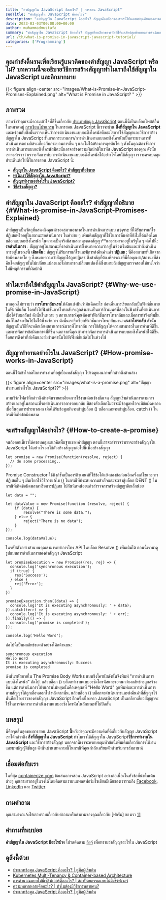 ```yaml
---
title: "คำสัญญาใน JavaScript คืออะไร? | การสอน JavaScript" 
seoTitle: "คำสัญญาใน JavaScript คืออะไร?" 
description: "คำสัญญาใน JavaScript คืออะไร? สัญญาคือบล็อกของรหัสที่ให้ผลลัพธ์สุดท้ายของการดำเนินการแบบอะซิงโครนัสเช่นรอดำเนินการเสร็จสมบูรณ์หรือถูกปฏิเสธ" 
date: 2023-03-03T00:00:00+00:00
author: muhammadmustafa
summary: "คำสัญญาใน JavaScript คืออะไร? สัญญาคือบล็อกของรหัสที่ให้ผลลัพธ์สุดท้ายของการดำเนินการแบบอะซิงโครนัสเช่นเสร็จสิ้นหรือถูกปฏิเสธ" 
url: /th/what-is-promise-in-javascript-javascript-tutorial/
categories: ['Programming']
---
```


## คุณกำลังดิ้นรนเพื่อเรียนรู้แนวคิดของคำสัญญา JavaScript หรือไม่? บทความนี้จะอธิบายวิธีการสร้างสัญญาทำไมเราถึงใช้สัญญาใน JavaScript และอีกมากมาย

{{< figure align=center src="images/What-is-Promise-in-JavaScript-Promises-Explained.png" alt="What is Promise in JavaScript? " >}}


## ภาพรวม
เราหวังว่าคุณจะมีความเข้าใจที่ดีขึ้นเกี่ยวกับ [ประเภทข้อมูล JavaScript][1] ตอนนี้นี่เป็นบล็อกโพสต์อื่นในหมวดหมู่ [การเขียนโปรแกรม][2] ในการสอน JavaScript นี้เราจะผ่าน **สิ่งที่สัญญาใน JavaScript** และพร้อมกับสิ่งนั้นเราจะเห็นว่าการดำเนินงานแบบอะซิงโครนัสคืออะไรการใช้สัญญาและวิธีการสร้างสัญญาใน JavaScript ขั้นแรกกระบวนการ/การดำเนินงานแบบอะซิงโครนัสเป็นกระบวนการที่ดำเนินการอย่างอิสระเกี่ยวกับกระบวนการอื่น ๆ และไม่ได้สร้างการอุดตันใด ๆ ดังนั้นคุณต้องจัดการการดำเนินการแบบอะซิงโครนัสมิฉะนั้นอาจสร้างความผิดปกติในรหัส JavaScript ของคุณ ดังนั้นเราจะสำรวจว่าเราจะจัดการกับการดำเนินงานแบบอะซิงโครนัสได้อย่างไรโดยใช้สัญญา
เราจะครอบคลุมประเด็นต่อไปนี้ในการสอน JavaScript นี้:
* **[สัญญาใน JavaScript คืออะไร? คำสัญญาที่อธิบาย][3]** 
* **[ทำไมเราใช้สัญญาใน JavaScript?][4]** 
* **[สัญญาทำงานอย่างไรใน JavaScript?][5]** 
* **[วิธีสร้างสัญญา?][6]** 

## คำสัญญาใน JavaScript คืออะไร? คำสัญญาที่อธิบาย {#What-is-promise-in-JavaScript-Promises-Explained}

คำสัญญาเป็นวัตถุที่แสดงถึงคุณค่าของสภาพอากาศในการดำเนินการแบบ async ที่ได้รับการแก้ไขปฏิเสธหรืออยู่ในสถานะรอดำเนินการ ในคำง่าย ๆ เพิ่มเติมสัญญาที่ใช้ในการคืนค่าที่ยังไม่ได้ผลิตโดยบล็อกแบบอะซิงโครนัส ในความเป็นจริงมีสามสถานะของสัญญา**และสามารถอยู่ในรัฐใด ๆ ต่อไปนี้:
**รอดำเนินการ** : สัญญาอยู่ในสถานะที่รอดำเนินการซึ่งหมายความว่าอยู่ในช่วงเริ่มต้นและกำลังดำเนินการอยู่ในขณะนี้
**เติมเต็ม** : สัญญาได้รับการแก้ไขและมีการส่งคืนค่าแล้ว
**ปฏิเสธ** : นี่คือสถานะที่เกิดจากข้อผิดพลาดใด ๆ ซึ่งหมายความว่าสัญญาได้ถูกปฏิเสธ
สิ่งสำคัญที่ต้องพิจารณาที่นี่คือคุณค่า/สถานะที่ส่งคืนโดยสัญญานั้นไม่เปลี่ยนแปลงและไม่สามารถเปลี่ยนแปลงได้ซึ่งหมายถึงสัญญาตรวจสอบให้แน่ใจว่าไม่มีพฤติกรรมที่ผิดปกติ

## ทำไมเราถึงใช้คำสัญญาใน JavaScript? {#Why-we-use-promise-in-JavaScript}

หากคุณไม่ทราบว่า **การโทรกลับนรก**ให้ฉันแบ่งปันว่ามันคืออะไร ก่อนอื่นการเรียกกลับเป็นฟังก์ชั่นภายในฟังก์ชั่นอื่น โดยทั่วไปฟังก์ชั่นการโทรกลับจะถูกส่งผ่านเป็นอาร์กิวเมนต์ที่สองในฟังก์ชั่นที่ดำเนินการเมื่อได้รับผลลัพธ์ ดังนั้นในหลาย ๆ สถานการณ์คุณต้องทำฟังก์ชั่นการโทรกลับและเมื่อการทำรังเพิ่มขึ้นมันก็ใกล้จะเป็นไปไม่ได้ที่จะจัดการ ดังนั้นเราจึงเรียกฟังก์ชั่นการโทรกลับมานาน**นรกโทรกลับ** 
ดังนั้นสัญญาเป็นวิธีที่จะหลีกเลี่ยงสถานการณ์นรกที่โทรกลับ การใช้สัญญาให้ความสามารถในการอ่านที่ดีขึ้นและการจัดการข้อผิดพลาดที่ดีขึ้น นอกจากนี้คุณสามารถจัดการการดำเนินการแบบอะซิงโครนัสได้ดีขึ้นโดยการดึงค่าที่ส่งคืนและส่งผ่านค่านั้นไปยังฟังก์ชั่นถัดไปในห่วงโซ่

## สัญญาทำงานอย่างไรใน JavaScript? {#How-promise-works-in-JavaScript}

ตอนนี้ให้เข้าใจกลไกการทำงานที่อยู่เบื้องหลังสัญญา โปรดดูแผนภาพที่กล่าวถึงด้านล่าง

{{< figure align=center src="images/what-is-a-promise.png" alt="สัญญาทำงานอย่างไรใน JavaScript??" >}}

ตามเวิร์กโฟลว์ที่กล่าวถึงข้างต้นรายละเอียดการใช้งานค่อนข้างชัดเจน สัญญาเริ่มดำเนินการตามการสร้างและอยู่ในสถานะที่รอดำเนินการรอการตอบกลับ มีสองตัวเลือกไม่ว่าจะมีข้อมูลหรือจะมีข้อผิดพลาดเมื่อสิ้นสุดการประมวลผล เมื่อได้รับข้อมูลมันจะเข้าสู่บล็อก () บล็อกและจะเข้าสู่บล็อก. catch () ในกรณีที่เกิดข้อผิดพลาด

## จะสร้างสัญญาได้อย่างไร? {#How-to-create-a-promise}

จนถึงตอนนี้เราได้ครอบคลุมแนวคิดพื้นฐานของคำสัญญา ตอนนี้เราจะสำรวจว่าเราจะสร้างสัญญาใน JavaScript ได้อย่างไร มาใช้ตัวสร้างสัญญาต่อไปนี้เพื่อสร้างสัญญา
```
let promise = new Promise(function(resolve, reject) {
  // do some processing.. 
});
```
Promise Constructor ใช้ฟังก์ชั่นเป็นอาร์กิวเมนต์ที่ใช้ข้อโต้แย้งสองข้อก่อนอีกครั้งแก้ไขและการปฏิเสธอื่น ๆ มันเรียกใช้วิธีการแก้ไข () ในกรณีที่ประสบความสำเร็จและจะเข้าสู่บล็อก DENT () ในกรณีที่เกิดข้อผิดพลาดหรือการปฏิเสธ
ไปกันนิดหน่อยแล้วสำรวจการสร้างสัญญาอีกเล็กน้อย
```
let data = "";

let dataValue = new Promise(function (resolve, reject) {
    if (data) {
        resolve("There is some data.");
    } else {
        reject("There is no data");
    }
});

console.log(dataValue);
```
ในรหัสตัวอย่างด้านบนคุณสามารถทำการโทร API ในบล็อก Resolve () เพิ่มเติมได้
ตอนนี้เรามาดูรูปแบบการดำเนินการของคำสัญญา JavaScript
```
let promiseExecution = new Promise((res, rej) => {
  console.log('synchronous execution');
  if (true) {
    res('Success');
  } else {
    rej('Error');
  }
})

promiseExecution.then((data) => {
  console.log('It is executing asynchronously: ' + data);
}).catch((err) => {
  console.log('It is executing asynchronously: ' + err);
}).finally(() => {
  console.log('promise is completed');
});

console.log('Hello Word');
```
ต่อไปนี้เป็นผลลัพธ์ของตัวอย่างโค้ดด้านบน:
```
synchronous execution
Hello Word
It is executing asynchronously: Success
promise is completed
```
ดังนั้นรหัสภายใน The Promise Body Works แบบซิงโครนัสดังนั้นจึงพิมพ์ "การดำเนินการแบบซิงโครนัส" ถัดไป. แล้วบล็อก () บล็อกทำงานแบบอะซิงโครนัสและรอจนกว่าผลลัพธ์จะถูกสร้างขึ้น แต่การดำเนินการโปรแกรมไม่หยุดนั่นคือเหตุผลที่ "Hello Word" ถูกพิมพ์และการดำเนินการตามสัญญาได้ถูกเลื่อนออกไป หลังจากนั้น. แล้วบล็อก () บล็อกจะดำเนินการและส่งคืนค่าที่สัญญาไว้ นั่นคือเรื่องราวของคำสัญญา JavaScript อีกครั้งเนื่องจาก JavaScript เป็นเกลียวเดี่ยวสัญญาจะใช้ในการจัดการการดำเนินงานแบบอะซิงโครนัสในลักษณะที่ไม่ปิดกั้น

## บทสรุป
นี่คือจุดสิ้นสุดของการสอน JavaScript **นี้**หวังว่าคุณจะมีความคิดที่ดีเกี่ยวกับสัญญา JavaScript เราได้กล่าวถึง **สิ่งที่สัญญาใน JavaScript** ทำไมเราใช้สัญญาใน JavaScript**วิธีการทำงานใน JavaScript** และวิธีการสร้างสัญญา นอกจากนี้เราจะครอบคลุมหัวข้อนี้เพิ่มเติมเกี่ยวกับการใช้งานและบทบัญญัติขั้นสูง ดังนั้นผ่านบทความนี้ในกรณีที่คุณกำลังเตรียมตัวสำหรับการสัมภาษณ์

## เชื่อมต่อกับเรา
ในที่สุด [containerize.com][7] ข้อเสนอการสอน JavaScript อย่างต่อเนื่องในหัวข้อที่น่าตื่นเต้นต่างๆ คุณสามารถอยู่ในวงได้โดยติดตามเราบนแพลตฟอร์มโซเชียลมีเดียของเรารวมถึง [Facebook][8], [LinkedIn][9] และ [Twitter][10]

## ถามคำถาม
คุณสามารถแจ้งให้เราทราบเกี่ยวกับคำถามหรือคำถามของคุณเกี่ยวกับ [ฟอรัม] ของเรา [11]

## คำถามที่พบบ่อย
**คำสัญญาใน JavaScript มีอะไรบ้าง** 
โปรดติดตาม [ลิงก์][3] เพื่อทราบว่าสัญญาอะไรใน JavaScript

## ดูสิ่งนี้ด้วย
  * [ประเภทข้อมูล JavaScript คืออะไร? | คู่มือผู้เริ่มต้น][1]
  * [Kubernetes Multi-Tenancy & Container-based Architecture][12]
  * [การคำนวณแบบไม่มีเซิร์ฟเวอร์คืออะไร? | สถาปัตยกรรมแบบไม่มีเซิร์ฟเวอร์][13]
  * [ความหลากหลายคืออะไร? | ทำไมต้องมีวิธีการหลายคน?][14]
  * [ประเภทข้อมูล JavaScript คืออะไร? | คู่มือผู้เริ่มต้น][15]



[1]: https://blog.containerize.com/programming/what-are-javascript-data-types-a-beginners-guide/
[2]: https://blog.containerize.com/categories/programming/
[3]: #What-is-promise-in-JavaScript-Promises-Explained
[4]: #Why-we-use-promise-in-JavaScript
[5]: #How-promise-works-in-JavaScript
[6]: #How-to-create-a-promise
[7]: https://www.containerize.com/
[8]: https://web.facebook.com/containerize
[9]: https://www.linkedin.com/company/containerize/
[10]: https://twitter.com/containerize_co
[11]: https://forum.containerize.com/
[12]: https://blog.containerize.com/kubernetes-multi-tenancy-container-based-architecture/
[13]: https://blog.containerize.com/programming/what-is-serverless-computing-serverless-architecture/
[14]: https://blog.containerize.com/programming/what-is-multitenancy-why-a-multi-tenant-approach-2/
[15]: https://blog.containerize.com/programming/what-are-javascript-data-types-a-beginners-guide/
